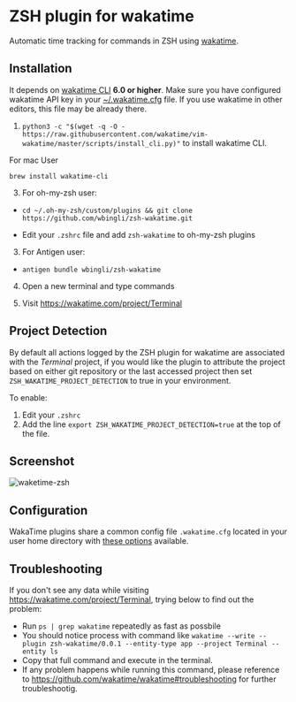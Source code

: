 ZSH plugin for wakatime
=======================

Automatic time tracking for commands in ZSH using [wakatime](http://wakatime.com/).

Installation
------------

It depends on [wakatime CLI](https://github.com/wakatime/wakatime-cli) **6.0 or higher**. Make sure you have configured wakatime API key in your [~/.wakatime.cfg](https://github.com/wakatime/wakatime-cli/blob/develop/USAGE.md) file. If you use wakatime in other editors, this file may be already there.

1. `python3 -c "$(wget -q -O - https://raw.githubusercontent.com/wakatime/vim-wakatime/master/scripts/install_cli.py)"` to install wakatime CLI.

For mac User
```
brew install wakatime-cli
```

3. For oh-my-zsh user:
  - `cd ~/.oh-my-zsh/custom/plugins && git clone https://github.com/wbingli/zsh-wakatime.git`

  - Edit your `.zshrc` file and add `zsh-wakatime` to oh-my-zsh plugins

3. For Antigen user:
  - `antigen bundle wbingli/zsh-wakatime`

4. Open a new terminal and type commands

5. Visit https://wakatime.com/project/Terminal

Project Detection
------------

By default all actions logged by the ZSH plugin for wakatime are associated with the *Terminal* project, if you would like the plugin to attribute the project based on either git repository or the last accessed project then set `ZSH_WAKATIME_PROJECT_DETECTION` to true in your environment.

To enable:

1. Edit your `.zshrc`
2. Add the line `export ZSH_WAKATIME_PROJECT_DETECTION=true` at the top of the file.


Screenshot
------------

![waketime-zsh](https://www.evernote.com/shard/s46/sh/7a4e4395-b58a-46b7-a2fd-962e37631e68/3eff94b8014f6c3b/res/fff4d1c5-1b44-4e89-a4f6-cdddc19100a1/skitch.png)


Configuration
-----------

WakaTime plugins share a common config file `.wakatime.cfg` located in your user home directory with [these options](https://github.com/wakatime/wakatime#configuring) available.


Troubleshooting
-----------

If you don't see any data while visiting https://wakatime.com/project/Terminal, trying below to find out the problem:

 - Run `ps | grep wakatime` repeatedly as fast as possbile
 - You should notice process with command like `wakatime --write --plugin zsh-wakatime/0.0.1 --entity-type app --project Terminal --entity ls`
 - Copy that full command and execute in the terminal.
 - If any problem happens while running this command, please reference to https://github.com/wakatime/wakatime#troubleshooting  for further troubleshootig.



